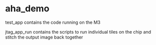# aha_demo

test_app contains the code running on the M3

jtag_app_run contains the scripts to run individual tiles on the chip and stitch the output image back together
